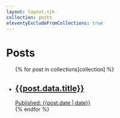 ```yaml
---
layout: layout.njk
collection: posts
eleventyExcludeFromCollections: true
---
```


<h1>Posts</h1>

<ul>
{% for post in collections[collection] %}
<li>
    <a href={{post.url}}>
        <h2>{{post.data.title}}</h2>
        <span class=date><span class=label>Published: </span>{{post.date | date}}</span>
    </a>
</li>
{% endfor %}
</ul>